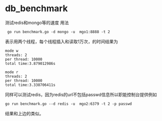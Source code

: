 # db_benchmark
测试redis和mongo等的速度
用法
```
 go run benchmark.go -d mongo -u  mgo1:8888 -t 2
```
表示用两个线程，每个线程插入和读取1万次，的时间结果为
```
mode w
threads: 2
per thread: 10000
total time:3.879012986s

mode r
threads: 2
per thread: 10000
total time:3.338706411s
```

同样可以测试redis，因为redis的url不包括passwd信息所以职能控制台提供例如
```
go run benchmark.go --d redis -u  mgo2:6379 -t 2 -p passwd 
```
结果和上边的类似。
